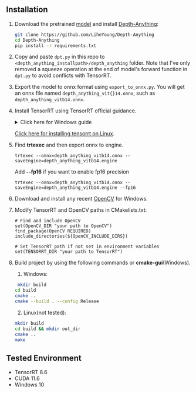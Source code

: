 ## Installation
1. Download the pretrained [model](https://huggingface.co/spaces/LiheYoung/Depth-Anything/tree/main/checkpoints) and install [Depth-Anything](https://github.com/LiheYoung/Depth-Anything):
   ```bash
   git clone https://github.com/LiheYoung/Depth-Anything
   cd Depth-Anything
   pip install -r requirements.txt
   ```

2. Copy and paste `dpt.py` in this repo to `<depth_anything_installpath>/depth_anything` folder. Note that I've only removed a squeeze operation at the end of model's forward function in `dpt.py` to avoid conflicts with TensorRT.
3. Export the model to onnx format using `export_to_onnx.py`. You will get an onnx file named `depth_anything_vit{}14.onnx`, such as `depth_anything_vitb14.onnx`.
4. Install TensorRT using TensorRT official guidance.

    <details>
    <summary>Click here for Windows guide</summary>     
   
    1. Download the [TensorRT](https://developer.nvidia.com/tensorrt) zip file that matches the Windows version you are using.
    2. Choose where you want to install TensorRT. The zip file will install everything into a subdirectory called `TensorRT-8.x.x.x`. This new subdirectory will be referred to as `<installpath>` in the steps below.
    3. Unzip the `TensorRT-8.x.x.x.Windows10.x86_64.cuda-x.x.zip` file to the location that you chose. Where:
    - `8.x.x.x` is your TensorRT version
    - `cuda-x.x` is CUDA version `11.6`, `11.8` or `12.0`
    4. Add the TensorRT library files to your system `PATH`. To do so, copy the DLL files from `<installpath>/lib` to your CUDA installation directory, for example, `C:\Program Files\NVIDIA GPU Computing Toolkit\CUDA\vX.Y\bin`, where `vX.Y` is your CUDA version. The CUDA installer should have already added the CUDA path to your system PATH.
   
    </details>

    [Click here for installing tensorrt on Linux](https://github.com/wang-xinyu/tensorrtx/blob/master/tutorials/install.md). 

6. Find **trtexec** and then export onnx to engine.
   ```
   trtexec --onnx=depth_anything_vitb14.onnx --saveEngine=depth_anything_vitb14.engine
   ```

   Add **--fp16** if you want to enable fp16 precision
   ```
   trtexec --onnx=depth_anything_vitb14.onnx --saveEngine=depth_anything_vitb14.engine --fp16
   ```

7. Download and install any recent [OpenCV](https://opencv.org/releases/) for Windows.
    
8. Modify TensorRT and OpenCV paths in CMakelists.txt:
   ```
   # Find and include OpenCV
   set(OpenCV_DIR "your path to OpenCV")
   find_package(OpenCV REQUIRED)
   include_directories(${OpenCV_INCLUDE_DIRS})
   
   # Set TensorRT path if not set in environment variables
   set(TENSORRT_DIR "your path to TensorRT")
   ```
  

9. Build project by using the following commands or  **cmake-gui**(Windows).

    1. Windows:
    ```bash
     mkdir build
    cd build
    cmake ..
    cmake --build . --config Release
    ```

    2. Linux(not tested):
    ```bash
    mkdir build
    cd build && mkdir out_dir
    cmake ..
    make
    ```

## Tested Environment
   - TensorRT 8.6
   - CUDA 11.6
   - Windows 10

